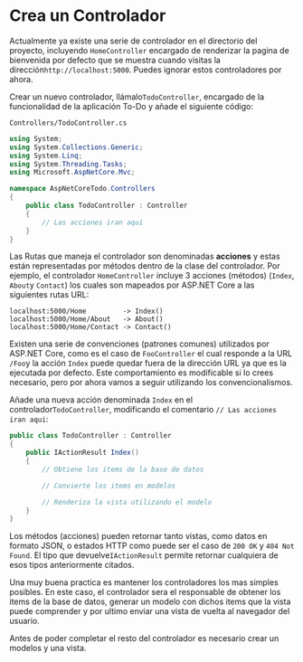 # Crea un Controlador

Actualmente ya existe una serie de controlador en el directorio del proyecto, incluyendo `HomeController` encargado de renderizar la pagina de bienvenida por defecto que se muestra cuando visitas la dirección`http://localhost:5000`. Puedes ignorar estos controladores por ahora.

Crear un nuevo controlador, llámalo`TodoController`, encargado de la funcionalidad de la aplicación To-Do y añade el siguiente código:

`Controllers/TodoController.cs`

```csharp
using System;
using System.Collections.Generic;
using System.Linq;
using System.Threading.Tasks;
using Microsoft.AspNetCore.Mvc;

namespace AspNetCoreTodo.Controllers
{
    public class TodoController : Controller
    {
        // Las acciones iran aquí
    }
}
```

Las Rutas que maneja el controlador son denominadas **acciones** y estas están representadas por métodos dentro de la clase del controlador. Por ejemplo, el controlador  `HomeController` incluye 3 acciones \(métodos\) \(`Index`, `About`y `Contact`\) los cuales son mapeados por ASP.NET Core a las siguientes rutas URL:

```text
localhost:5000/Home         -> Index()
localhost:5000/Home/About   -> About()
localhost:5000/Home/Contact -> Contact()
```

Existen una serie de convenciones \(patrones comunes\) utilizados por ASP.NET Core, como es el caso de `FooController` el cual responde a la URL `/Foo`y la acción `Index` puede quedar fuera de la dirección URL ya que es la ejecutada por defecto. Este comportamiento es modificable si lo crees necesario, pero por ahora vamos a seguir utilizando los convencionalismos.

Añade una nueva acción denominada `Index` en el controlador`TodoController`, modificando el comentario `// Las acciones iran aqui`:

```csharp
public class TodoController : Controller
{
    public IActionResult Index()
    {
        // Obtiene los items de la base de datos

        // Convierte los items en modelos

        // Renderiza la vista utilizando el modelo
    }
}
```

Los métodos \(acciones\) pueden retornar tanto vistas, como datos en formato JSON, o estados HTTP como puede ser el caso de `200 OK` y `404 Not Found`. El tipo que devuelve`IActionResult` permite retornar cualquiera de esos tipos anteriormente citados.

  
Una muy buena practica es mantener los controladores los mas simples posibles. En este caso, el controlador sera el responsable de obtener los items de la base de datos, generar un modelo con dichos items que la vista puede comprender y por ultimo enviar una vista de vuelta al navegador del usuario.

Antes de poder completar el resto del controlador es necesario crear un modelos y una vista.

